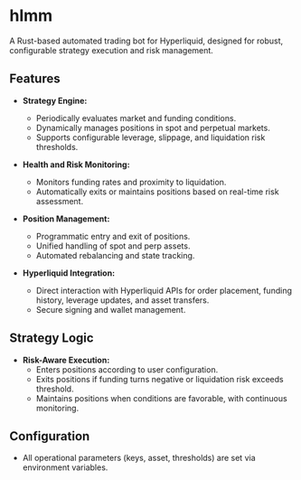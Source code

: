 # hlmm

A Rust-based automated trading bot for Hyperliquid, designed for robust, configurable strategy execution and risk management.

## Features

- **Strategy Engine:**

  - Periodically evaluates market and funding conditions.
  - Dynamically manages positions in spot and perpetual markets.
  - Supports configurable leverage, slippage, and liquidation risk thresholds.

- **Health and Risk Monitoring:**

  - Monitors funding rates and proximity to liquidation.
  - Automatically exits or maintains positions based on real-time risk assessment.

- **Position Management:**

  - Programmatic entry and exit of positions.
  - Unified handling of spot and perp assets.
  - Automated rebalancing and state tracking.

- **Hyperliquid Integration:**
  - Direct interaction with Hyperliquid APIs for order placement, funding history, leverage updates, and asset transfers.
  - Secure signing and wallet management.

## Strategy Logic

- **Risk-Aware Execution:**
  - Enters positions according to user configuration.
  - Exits positions if funding turns negative or liquidation risk exceeds threshold.
  - Maintains positions when conditions are favorable, with continuous monitoring.

## Configuration

- All operational parameters (keys, asset, thresholds) are set via environment variables.
